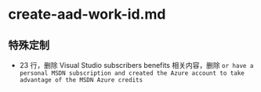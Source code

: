 # create-aad-work-id.md

## 特殊定制

* 23 行，删除 Visual Studio subscribers benefits 相关内容，删除 `or have a personal MSDN subscription and created the Azure account to take advantage of the MSDN Azure credits`